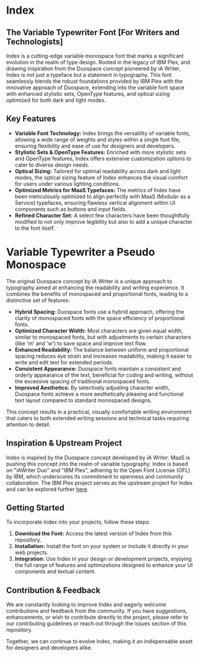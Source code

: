 # Index

## The Variable Typewriter Font [For Writers and Technologists]

Index is a cutting-edge variable monospace font that marks a significant evolution in the realm of type design. Rooted in the legacy of IBM Plex, and drawing inspiration from the Duospace concept pioneered by iA Writer, Index is not just a typeface but a statement in typography. This font seamlessly blends the robust foundations provided by IBM Plex with the innovative approach of Duospace, extending into the variable font space with enhanced stylistic sets, OpenType features, and optical sizing optimized for both dark and light modes.

## Key Features

- **Variable Font Technology:** Index brings the versatility of variable fonts, allowing a wide range of weights and styles within a single font file, ensuring flexibility and ease of use for designers and developers.
- **Stylistic Sets & OpenType Features:** Enriched with more stylistic sets and OpenType features, Index offers extensive customization options to cater to diverse design needs.
- **Optical Sizing:** Tailored for optimal readability across dark and light modes, the optical sizing feature of Index enhances the visual comfort for users under various lighting conditions.
- **Optimized Metrics for MaaS Typefaces:** The metrics of Index have been meticulously optimized to align perfectly with MaaS (Modular as a Service) typefaces, ensuring flawless vertical alignment within UI components such as buttons and input fields.
- **Refined Character Set:** A select few characters have been thoughtfully modified to not only improve legibility but also to add a unique character to the font itself.

# Variable Typewriter a Pseudo Monospace

The original Duospace concept by iA Writer is a unique approach to typography aimed at enhancing the readability and writing experience. It combines the benefits of monospaced and proportional fonts, leading to a distinctive set of features:

- **Hybrid Spacing:** Duospace fonts use a hybrid approach, offering the clarity of monospaced fonts with the space efficiency of proportional fonts.
- **Optimized Character Width:** Most characters are given equal width, similar to monospaced fonts, but with adjustments to certain characters (like 'm' and 'w') to save space and improve text flow.
- **Enhanced Readability:** The balance between uniform and proportional spacing reduces eye strain and increases readability, making it easier to write and edit text for extended periods.
- **Consistent Appearance:** Duospace fonts maintain a consistent and orderly appearance of the text, beneficial for coding and writing, without the excessive spacing of traditional monospaced fonts.
- **Improved Aesthetics:** By selectively adjusting character width, Duospace fonts achieve a more aesthetically pleasing and functional text layout compared to standard monospaced designs.

This concept results in a practical, visually comfortable writing environment that caters to both extended writing sessions and technical tasks requiring attention to detail.

## Inspiration & Upstream Project

Index is inspired by the Duospace concept developed by iA Writer. MaaS is pushing this concept into the realm of variable typography. Index is based on "iAWriter Duo" and "IBM Plex", adhering to the Open Font License (OFL) by IBM, which underscores its commitment to openness and community collaboration. The IBM Plex project serves as the upstream project for Index and can be explored further [here](https://github.com/IBM/plex).

## Getting Started

To incorporate Index into your projects, follow these steps:

1. **Download the Font:** Access the latest version of Index from this repository.
2. **Installation:** Install the font on your system or include it directly in your web projects.
3. **Integration:** Use Index in your design or development projects, enjoying the full range of features and optimizations designed to enhance your UI components and textual content.

## Contribution & Feedback

We are constantly looking to improve Index and eagerly welcome contributions and feedback from the community. If you have suggestions, enhancements, or wish to contribute directly to the project, please refer to our contributing guidelines or reach out through the issues section of this repository.

Together, we can continue to evolve Index, making it an indispensable asset for designers and developers alike.
